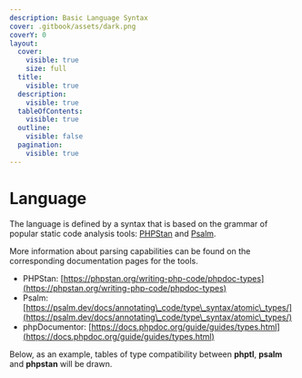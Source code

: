 ```yaml
---
description: Basic Language Syntax
cover: .gitbook/assets/dark.png
coverY: 0
layout:
  cover:
    visible: true
    size: full
  title:
    visible: true
  description:
    visible: true
  tableOfContents:
    visible: true
  outline:
    visible: false
  pagination:
    visible: true
---
```


# Language

The language is defined by a syntax that is based on the grammar of popular static code analysis tools: [PHPStan](https://phpstan.org/) and [Psalm](https://psalm.dev/).

More information about parsing capabilities can be found on the corresponding documentation pages for the tools.

* PHPStan: [https://phpstan.org/writing-php-code/phpdoc-types](https://phpstan.org/writing-php-code/phpdoc-types)
* Psalm: [https://psalm.dev/docs/annotating\_code/type\_syntax/atomic\_types/](https://psalm.dev/docs/annotating\_code/type\_syntax/atomic\_types/)
* phpDocumentor: [https://docs.phpdoc.org/guide/guides/types.html](https://docs.phpdoc.org/guide/guides/types.html)

Below, as an example, tables of type compatibility between **phptl**, **psalm** and **phpstan** will be drawn.
